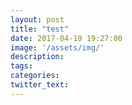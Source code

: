 ```yaml
---
layout: post
title: "test"
date: 2017-04-19 19:27:00
image: '/assets/img/'
description:
tags:
categories:
twitter_text:
---
```


